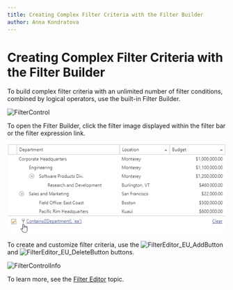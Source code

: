 ```yaml
---
title: Creating Complex Filter Criteria with the Filter Builder
author: Anna Kondratova
---
```

# Creating Complex Filter Criteria with the Filter Builder
To build complex filter criteria with an unlimited number of filter conditions, combined by logical operators, use the built-in Filter Builder.

![FilterControl](../../../images/img8592.png)

To open the Filter Builder, click the filter image displayed within the filter bar or the filter expression link.
	
![FilterControlShow1](../../../images/tree-list-filter-control-expression-link.png)



To create and customize filter criteria, use the ![FilterEditor_EU_AddButton](../../../images/img7350.png) and ![FilterEditor_EU_DeleteButton](../../../images/img7351.png) buttons.

![FilterControlInfo](../../../images/img8602.png)


To learn more, see the [Filter Editor](../../filter-editor.md) topic.